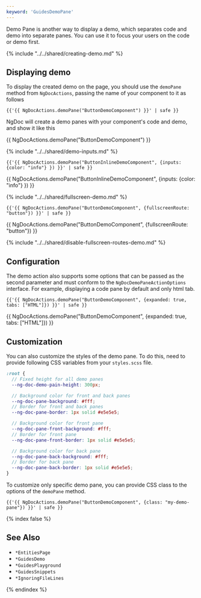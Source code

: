```yaml
---
keyword: 'GuidesDemoPane'
---
```


Demo Pane is another way to display a demo, which separates code and demo into separate panes.
You can use it to focus your users on the code or demo first.

{% include "../../shared/creating-demo.md" %}

## Displaying demo

To display the created demo on the page, you should use the `demoPane` method from `NgDocActions`,
passing the name of your component to it as follows

```twig name="index.md"
{{'{{ NgDocActions.demoPane("ButtonDemoComponent") }}' | safe }}
```

NgDoc will create a demo panes with your component's code and demo, and show it like this

{{ NgDocActions.demoPane("ButtonDemoComponent") }}

{% include "../../shared/demo-inputs.md" %}

```twig name="index.md"
{{'{{ NgDocActions.demoPane("ButtonInlineDemoComponent", {inputs: {color: "info"} }) }}' | safe }}
```

{{ NgDocActions.demoPane("ButtonInlineDemoComponent", {inputs: {color: "info"} }) }}

{% include "../../shared/fullscreen-demo.md" %}

```twig name="index.md"
{{'{{ NgDocActions.demoPane("ButtonDemoComponent", {fullscreenRoute: "button"}) }}' | safe }}
```

{{ NgDocActions.demoPane("ButtonDemoComponent", {fullscreenRoute: "button"}) }}

{% include "../../shared/disable-fullscreen-routes-demo.md" %}

## Configuration

The demo action also supports some options that can be passed as the second parameter and must
conform to the `NgDocDemoPaneActionOptions` interface. For example, displaying a code pane by
default and only html tab.

```twig name="index.md"
{{'{{ NgDocActions.demoPane("ButtonDemoComponent", {expanded: true, tabs: ["HTML"]}) }}' | safe }}
```

{{ NgDocActions.demoPane("ButtonDemoComponent", {expanded: true, tabs: ["HTML"]}) }}

## Customization

You can also customize the styles of the demo pane. To do this, need to provide following CSS
variables
from your `styles.scss` file.

```scss name="styles.scss"
:root {
  // Fixed height for all demo panes
  --ng-doc-demo-pain-height: 300px;

  // Background color for front and back panes
  --ng-doc-pane-background: #fff;
  // Border for front and back panes
  --ng-doc-pane-border: 1px solid #e5e5e5;

  // Background color for front pane
  --ng-doc-pane-front-background: #fff;
  // Border for front pane
  --ng-doc-pane-front-border: 1px solid #e5e5e5;

  // Background color for back pane
  --ng-doc-pane-back-background: #fff;
  // Border for back pane
  --ng-doc-pane-back-border: 1px solid #e5e5e5;
}
```

To customize only specific demo pane, you can provide CSS class to the options of the `demoPane`
method.

```twig name="index.md"
{{'{{ NgDocActions.demoPane("ButtonDemoComponent", {class: "my-demo-pane"}) }}' | safe }}
```

{% index false %}

## See Also

- `*EntitiesPage`
- `*GuidesDemo`
- `*GuidesPlayground`
- `*GuidesSnippets`
- `*IgnoringFileLines`

{% endindex %}
